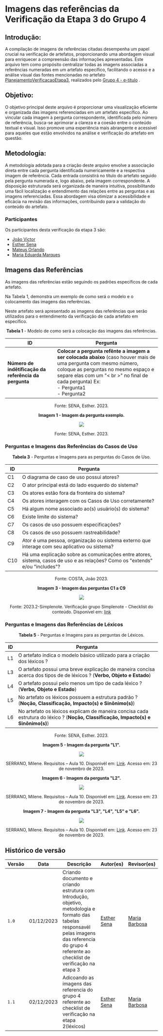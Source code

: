 # Imagens das referências da Verificação da Etapa 3 do Grupo 4

## Introdução:

A compilação de imagens de referências citadas desempenha um papel crucial na verificação de artefatos, proporcionando uma abordagem visual para enriquecer a compreensão das informações apresentadas. Este arquivo tem como propósito centralizar todas as imagens associadas a referências numeradas em um artefato específico, facilitando o acesso e a análise visual das fontes mencionadas no artefato [PlanejamentoVerificacaoEtapa3](https://github.com/Requisitos-de-Software/2023.2-e-Titulo/blob/main/docs/verificacao/verificacaoGrupo4/etapa3/PlanejamentoVerificacaoEtapa3.md), realizados pelo [Grupo 4 - e-título](https://github.com/Requisitos-de-Software/2023.2-e-Titulo) .

## Objetivo:

O objetivo principal deste arquivo é proporcionar uma visualização eficiente e organizada das imagens referenciadas em um artefato específico. Ao vincular cada imagem à pergunta correspondente, identificada pelo número de referência, busca-se aprimorar a clareza e a coesão entre o conteúdo textual e visual. Isso promove uma experiência mais abrangente e acessível para aqueles que estão envolvidos na análise e verificação do artefato em questão.

## Metodologia:

A metodologia adotada para a criação deste arquivo envolve a associação direta entre cada pergunta identificada numericamente e a respectiva imagem de referência. Cada entrada consistirá no título do artefato seguido pela pergunta numerada e, logo abaixo, pela imagem correspondente. A disposição estruturada será organizada de maneira intuitiva, possibilitando uma fácil localização e entendimento das relações entre as perguntas e as imagens referenciadas. Essa abordagem visa otimizar a acessibilidade e eficácia na revisão das informações, contribuindo para a validação do conteúdo do artefato.

### Participantes

Os participantes desta verificação da etapa 3 são:

- [João Victor](https://github.com/jvcostta)
- [Esther Sena](https://github.com/esmsena)
- [Mateus Orlando](https://github.com/MateusPy)
- [Maria Eduarda Marques](https://github.com/EduardaSMarques)


## Imagens das Referências

As imagens das referências estão seguindo os padrões específicos de cada artefato.

Na Tabela 1, demonstra um exemplo de como será o modelo e o colocamento das imagens das referências.

Neste artefato será apresentado as imagens das referências que serão utilizados para o entendimento da verificação de cada artefato em específico.

<center>

**Tabela 1** - Modelo de como será a colocação  das imagens das referências.

| ID | Pergunta | 
| ---| -------- |
| **Número de indêtificação da referência da pergunta**  | **Colocar a pergunta refênte a imagem a ser colocada abaixo** (caso houver mais de uma pergunta com mesmo número, coloque as perguntas no mesmo espaço e separe elas com um "< br >" no final de cada pergunta) Ex: <br> - Pergunta1 <br> - Pergunta2 <br> |

Fonte: SENA, Esther. 2023.

**Imagem 1 - Imagem da pergunta exemplo.**

<td><img src=../imgs/referencias.avif></td> 

Fonte: SENA, Esther. 2023.

</center>

<!--
### Perguntas e Imagens das Referências de Cenários

<center>

**Tabela 2** - Perguntas e Imagens para as perguntas de Cenários.

| ID | Pergunta | 
| ---| -------- |
| [X]  | (PERGUNTA(S) |

Fonte: SOBRENOME, nome. 2023.

**Imagem 2 - Imagem da pergunta "ID".**

<td><img src=./imgs/></td> 

Fonte: SOBRENOME, nome. 2023.

(OBS: CASO TENHA MAIS DE UM "ID" É SÓ COPIAR A TABELA ACIMA)

</center>
-->

### Perguntas e Imagens das Referências do Casos de Uso
<center>

**Tabela 3** - Perguntas e Imagens para as perguntas do Casos de Uso.

| ID | Pergunta | 
| ---| -------- |
| C1 | O diagrama de caso de uso possui atores?| 
| C2 | O ator principal está do lado esquerdo do sistema? | 
| C3 | Os atores estão fora da fronteira do sistema? | 
| C4 | Os atores interagem com os Casos de Uso corretamente? | 
| C5 | Há algum nome associado ao(s) usuário(s) do sistema? |
| C6 | Existe limite do sistema? | 
| C7 | Os casos de uso possuem especificações? | 
| C8 | Os casos de uso possuem rastreabilidade? | 
| C9 | Ator é uma pessoa, organização ou sistema externo que interage com seu aplicativo ou sistema? |
| C10 | Há uma explicação sobre as comunicações entre atores, sistema, casos de uso e as relações? Como os "extends" e/ou "includes"? | 


Fonte: COSTA, João 2023.

**Imagem 3 - Imagem das perguntas C1 a C9**

<td><img src=../imgs/a6.jpeg></td> 

Fonte: 2023.2-Simplenote. Verificação grupo Simplenote - Checklist do conteúdo. Disponível em: [link](https://requisitos-de-software.github.io/2023.1-Simplenote/analise/verificacao/verificacao-Grupo5/modelagem/CasosDeUso/)
</center>


</center>

<!--
### Perguntas e Imagens das Referências da Especificação Suplementar

<center>
  
**Tabela 4** - Perguntas e Imagens para as perguntas da Especificação Suplementar.

| ID | Pergunta | 
| ---| -------- |
| [X]  | (PERGUNTA(S) |

Fonte: SOBRENOME, nome. 2023.

**Imagem 4 - Imagem da pergunta "ID".**

<td><img src=./imgs/></td> 

Fonte: SOBRENOME, nome. 2023.

(OBS: CASO TENHA MAIS DE UM "ID" É SÓ COPIAR A TABELA ACIMA)

</center>
-->
### Perguntas e Imagens das Referências de Léxicos

<center>

**Tabela 5** - Perguntas e Imagens para as perguntas de Léxicos.

| ID | Pergunta | 
| ---| -------- |
| L1 | O artefato indica o modelo básico utilizado para a criação dos léxicos ? |
| L3 | O artefato possui uma breve explicação de maneira concisa acerca dos tipos de de léxicos ? (**Verbo, Objeto e Estado**) |  
| L4 | O artefato possui pelo menos um tipo de cada léxico ? (**Verbo, Objeto e Estado**) |  
| L5 | No artefato os léxicos possuem a estrutura padrão ? (**Noção, Classificação, Impacto(s) e Sinônimo(s)**) | 
| L6 | No artefato os léxicos explicam de maneira concisa cada estrutura do léxico ? (**Noção, Classificação, Impacto(s) e Sinônimo(s)**)   | 

Fonte: SENA, Esther. 2023.

**Imagem 5 - Imagem da pergunta "L1".** 

<td><img src=../imgs/1Lexico.png></td> 

SERRANO, Milene. Requisitos – Aula 10. Disponivél em: [Link](https://aprender3.unb.br/pluginfile.php/2692795/mod_resource/content/1/Aula%2010.pdf). Acesso em: 23 de novembro de 2023.

**Imagem 6 - Imagem da pergunta "L2".**

<td><img src=../imgs/2Lexico.png></td> 

SERRANO, Milene. Requisitos – Aula 10. Disponivél em: [Link](https://aprender3.unb.br/pluginfile.php/2692795/mod_resource/content/1/Aula%2010.pdf). Acesso em: 23 de novembro de 2023.

**Imagem 7 - Imagem da pergunta "L3", "L4", "L5" e "L6".**

<td><img src=../imgs/3Lexico.png></td> 

SERRANO, Milene. Requisitos – Aula 10. Disponivél em: [Link](https://aprender3.unb.br/pluginfile.php/2692795/mod_resource/content/1/Aula%2010.pdf). Acesso em: 23 de novembro de 2023.

</center>



## Histórico de versão 

| Versão | Data       | Descrição   | Autor(es)   | Revisor(es) |
| ------ | ---------- | ----------- | ------------ | ---------- |
| `1.0`  | 01/12/2023 | Criando documento e criando estrutura com Introdução, objetivo, metodologia e formato das tabelas responsavél pelas imagens das referencia do grupo 4 referente ao checklist de verificação na etapa 3| [Esther Sena](https://github.com/esmsena)  |  [Maria Barbosa](https://github.com/Madu01)  |
| `1.1`  | 02/12/2023 | Adicoando as imagens das referencia do grupo 4 referente ao checklist de verificação na etapa 2(léxicos)| [Esther Sena](https://github.com/esmsena)  |  [Maria Barbosa](https://github.com/Madu01)  |
